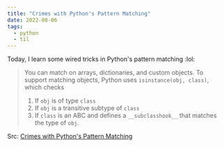 ```yaml
---
title: "Crimes with Python's Pattern Matching"
date: 2022-08-06
tags:
  - python
  - til
---
```


Today, I learn some wired tricks in Python's pattern matching :lol:

> You can match on arrays, dictionaries, and custom objects. To support matching
> objects, Python uses `isinstance(obj, class)`, which checks
>
> 1. If `obj` is of type `class`
> 2. If `obj` is a transitive subtype of `class`
> 3. If `class` is an ABC and defines a `__subclasshook__` that matches the type
>    of `obj`.

Src: [Crimes with Python's Pattern Matching](https://www.hillelwayne.com/post/python-abc/)
